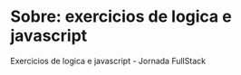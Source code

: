 # Sobre: exercicios de logica e javascript


Exercicios de logica e javascript - Jornada FullStack

